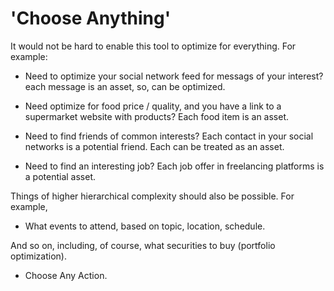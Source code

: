# 'Choose Anything'

It would not be hard to enable this tool to optimize for everything. For example:

- Need to optimize your social network feed for messags of your interest? each message is an asset, so, can be optimized.

- Need optimize for food price / quality, and you have a link to a supermarket website with products? Each food item is an asset.

- Need to find friends of common interests? Each contact in your social networks is a potential friend. Each can be treated as an asset.

- Need to find an interesting job? Each job offer in freelancing platforms is a potential asset.

Things of higher hierarchical complexity should also be possible. For example,

- What events to attend, based on topic, location, schedule.

And so on, including, of course, what securities to buy (portfolio optimization).

- Choose Any Action.
